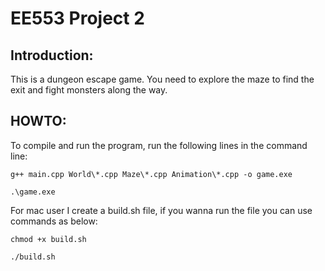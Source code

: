 # EE553 Project 2

## Introduction:
  This is a dungeon escape game. You need to explore the maze to find the exit and fight monsters along the way.
## HOWTO:
  To compile and run the program, run the following lines in the command line:
```
g++ main.cpp World\*.cpp Maze\*.cpp Animation\*.cpp -o game.exe
```
```
.\game.exe
```
For mac user I create a build.sh file, if you wanna run the file you can use commands as below:
```
chmod +x build.sh
```
```
./build.sh
```


